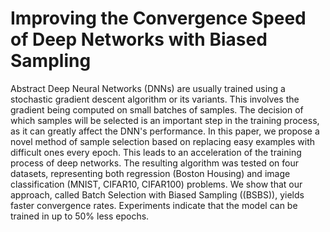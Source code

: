 # Improving the Convergence Speed of Deep Networks with Biased Sampling

Abstract
Deep Neural Networks (DNNs) are usually trained using a stochastic gradient descent algorithm or its variants. 
This involves the gradient being computed on small batches of samples. The decision of which samples will be selected is an important step in the training process, as it can greatly affect the DNN's performance.
In this paper, we propose a novel method of sample selection based on replacing easy examples with difficult ones every epoch. 
This leads to an acceleration of the training process of deep networks. The resulting algorithm was tested on four datasets, representing both regression (Boston Housing) and image classification (MNIST, CIFAR10, CIFAR100) problems. We show that our approach, called Batch Selection with Biased Sampling (\(BSBS\)), yields faster convergence rates. Experiments indicate that the model can be trained in up to 50\% less epochs.
